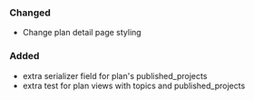 ### Changed

- Change plan detail page styling

### Added

- extra serializer field for plan's published_projects
- extra test for plan views with topics and published_projects
